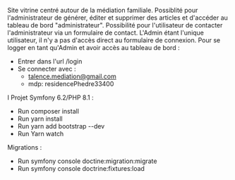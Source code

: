 Site vitrine centré autour de la médiation familiale.
Possiblité pour l'administrateur de générer, éditer et supprimer des articles et d'accéder au tableau de bord "administrateur".
Possibilité pour l'utilisateur de contacter l'administrateur via un formulaire de contact.
L'Admin étant l'unique utilisateur, il n'y a pas d'accès direct au formulaire de connexion. 
Pour se logger en tant qu'Admin et avoir accès au tableau de bord :
- Entrer dans l'url /login
- Se connecter avec : 
  - talence.mediation@gmail.com
  - mdp: residencePhedre33400

I
Projet Symfony 6.2/PHP 8.1 :
- Run composer install
- Run yarn install
- Run yarn add bootstrap --dev
- Run Yarn watch

Migrations :
- Run symfony console doctine:migration:migrate
- Run symfony console doctrine:fixtures:load


